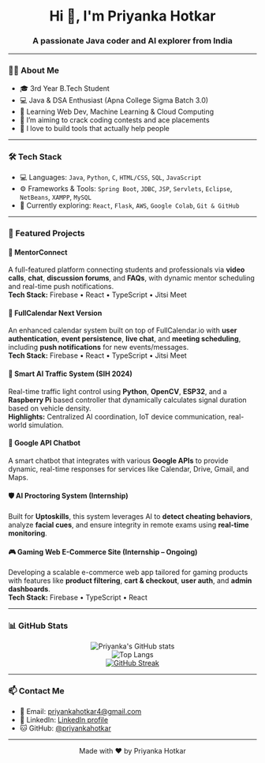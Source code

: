 <h1 align="center">Hi 👋, I'm Priyanka Hotkar</h1>
<h3 align="center">A passionate Java coder and AI explorer from India</h3>

---

### 👩‍💻 About Me

- 🎓 3rd Year B.Tech Student  
- 💻 Java & DSA Enthusiast (Apna College Sigma Batch 3.0)  
- 🧠 Learning Web Dev, Machine Learning & Cloud Computing    
- 🔭 I’m aiming to crack coding contests and ace placements  
- 🤝 I love to build tools that actually help people

---

### 🛠️ Tech Stack

- 💻 Languages: `Java`, `Python`, `C`, `HTML/CSS`, `SQL`, `JavaScript`
- ⚙️ Frameworks & Tools: `Spring Boot`, `JDBC`, `JSP`, `Servlets`, `Eclipse`, `NetBeans`, `XAMPP`, `MySQL`
- 🧰 Currently exploring: `React`, `Flask`, `AWS`, `Google Colab`, `Git & GitHub`

---

### 🚀 Featured Projects

#### 🧠 MentorConnect
A full-featured platform connecting students and professionals via **video calls**, **chat**, **discussion forums**, and **FAQs**, with dynamic mentor scheduling and real-time push notifications.  
**Tech Stack:** Firebase • React • TypeScript • Jitsi Meet

#### 📅 FullCalendar Next Version
An enhanced calendar system built on top of FullCalendar.io with **user authentication**, **event persistence**, **live chat**, and **meeting scheduling**, including **push notifications** for new events/messages.  
**Tech Stack:** Firebase • React • TypeScript • Jitsi Meet

#### 🚦 Smart AI Traffic System (SIH 2024)
Real-time traffic light control using **Python**, **OpenCV**, **ESP32**, and a **Raspberry Pi** based controller that dynamically calculates signal duration based on vehicle density.  
**Highlights:** Centralized AI coordination, IoT device communication, real-world simulation.

#### 🤖 Google API Chatbot
A smart chatbot that integrates with various **Google APIs** to provide dynamic, real-time responses for services like Calendar, Drive, Gmail, and Maps.

#### 🛡️ AI Proctoring System (Internship)
Built for **Uptoskills**, this system leverages AI to **detect cheating behaviors**, analyze **facial cues**, and ensure integrity in remote exams using **real-time monitoring**.

#### 🎮 Gaming Web E-Commerce Site (Internship – Ongoing)
Developing a scalable e-commerce web app tailored for gaming products with features like **product filtering**, **cart & checkout**, **user auth**, and **admin dashboards**.  
**Tech Stack:** Firebase • TypeScript • React

---

### 📊 GitHub Stats

<div align="center">

![Priyanka's GitHub stats](https://github-readme-stats.vercel.app/api?username=priyankahotkar&show_icons=true&theme=radical)  
![Top Langs](https://github-readme-stats.vercel.app/api/top-langs/?username=priyankahotkar&layout=compact&theme=radical)  
[![GitHub Streak](https://github-readme-streak-stats.herokuapp.com?user=priyankahotkar&theme=radical)](https://git.io/streak-stats)

</div>

---

### 📫 Contact Me

- 📧 Email: priyankahotkar4@gmail.com
- 💼 LinkedIn: [LinkedIn profile](www.linkedin.com/in/priyanka-hotkar-3a667a259) 
- 🐱 GitHub: [@priyankahotkar](https://github.com/priyankahotkar)

---

<div align="center">Made with ❤️ by Priyanka Hotkar</div>
